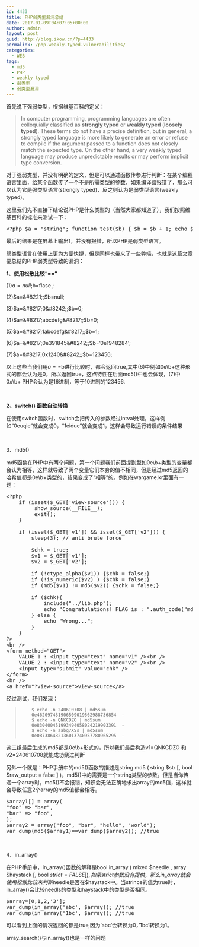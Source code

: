 ```yaml
---
id: 4433
title: PHP弱类型漏洞总结
date: 2017-01-09T04:07:05+00:00
author: admin
layout: post
guid: http://blog.ikow.cn/?p=4433
permalink: /php-weakly-typed-vulnerabilities/
categories:
  - WEB
tags:
  - md5
  - PHP
  - weakly typed
  - 弱类型
  - 弱类型漏洞
---
```

首先说下强弱类型，根据维基百科的定义：

> In computer programming, programming languages are often colloquially classified as **strongly typed** or **weakly typed** (**loosely typed**). These terms do not have a precise definition, but in general, a strongly typed language is more likely to generate an error or refuse to compile if the argument passed to a function does not closely match the expected type. On the other hand, a very weakly typed language may produce unpredictable results or may perform implicit type conversion.

对于强弱类型，并没有明确的定义，但是可以通过函数传参进行判断：在某个编程语言里面，给某个函数传了一个不是所需类型的参数，如果编译器报错了，那么可以认为它是强类型语言(strongly typed)，反之则认为是弱类型语言(weakly typed)。

这里我们先不直接下结论说PHP是什么类型的（当然大家都知道了），我们按照维基百科的标准来测试一下：

<pre class="brush: php; title: ; notranslate" title="">&lt;?php $a = "string"; function test($b) { $b = $b + 1; echo $b; } test($a); ?&gt;
</pre>

最后的结果是在屏幕上输出1，并没有报错，所以PHP是弱类型语言。

弱类型语言在使用上更为方便快捷，但是同样也带来了一些弊端，也就是这篇文章要总结的PHP弱类型导致的漏洞：

**1、使用松散比较“==”**

(1)$a=null;$b=flase ;

(2)$a=&#8221;;$b=null;

(3)$a=&#8217;0&#8242;;$b=0;

(4)$a=&#8217;abcdefg&#8217;;$b=0;

(5)$a=&#8217;1abcdefg&#8217;;$b=1;

(6)$a=&#8217;0e391845&#8242;;$b=&#8217;0e1948284&#8242;;

(7)$a=&#8217;0x1240&#8242;;$b=123456;

以上这些当我们用$a==$b进行比较时，都会返回true,其中(6)中例如0e\b+这种形式的都会认为是0，所以返回true，这点特性在后面md5()中也会体现，(7)中0x\b+ PHP会认为是16进制，等于10进制的123456.

&nbsp;

**2、switch() 函数自动转换**

在使用switch函数时，switch会把传入的参数经过intval处理，这样例如“0euqie&#8221;就会变成0，“1eidue”就会变成1，这样会导致运行错误的条件结果

&nbsp;

3、md5()

md5函数在PHP中有两个问题，第一个问题我们前面提到型如0e\b+类型的变量都会认为相等，这样就导致了两个变量它们本身的值不相同，但是经过md5返回的哈希值都是0e\b+类型的，结果变成了“相等”的。例如在wargame.kr里面有一题：

<pre class="brush: php; title: ; notranslate" title="">&lt;?php
    if (isset($_GET['view-source'])) {
         show_source(__FILE__);
         exit();
    }

    if (isset($_GET['v1']) && isset($_GET['v2'])) {
        sleep(3); // anti brute force

        $chk = true;
        $v1 = $_GET['v1'];
        $v2 = $_GET['v2'];

        if (!ctype_alpha($v1)) {$chk = false;}
        if (!is_numeric($v2) ) {$chk = false;}
        if (md5($v1) != md5($v2)) {$chk = false;}

        if ($chk){
            include("../lib.php");
            echo "Congratulations! FLAG is : ".auth_code("md5_compare");
        } else {
            echo "Wrong...";
        }
    }
?&gt;
&lt;br /&gt;
&lt;form method="GET"&gt;
    VALUE 1 : &lt;input type="text" name="v1" /&gt;&lt;br /&gt;
    VALUE 2 : &lt;input type="text" name="v2" /&gt;&lt;br /&gt;
    &lt;input type="submit" value="chk" /&gt;
&lt;/form&gt;
&lt;br /&gt;
&lt;a href="?view-source"&gt;view-source&lt;/a&gt;
</pre>

经过测试，我们发现：

>         $ echo -n 240610708 | md5sum
>         0e462097431906509019562988736854  -
>         $ echo -n QNKCDZO | md5sum
>         0e830400451993494058024219903391  -
>         $ echo -n aabg7XSs | md5sum
>         0e087386482136013740957780965295  -

这三组最后生成的md5都是0e\b+形式的，所以我们最后构造v1=QNKCDZO 和 v2=240610708就能成功绕过判断

另外一个就是：PHP手册中的md5()函数的描述是string md5 ( string $str [, bool $raw_output = false ] )，md5()中的需要是一个string类型的参数。但是当你传递一个array时，md5()不会报错，知识会无法正确地求出array的md5值，这样就会导致任意2个array的md5值都会相等。

<pre class="brush: php; title: ; notranslate" title="">$array1[] = array(
"foo" =&gt; "bar",
"bar" =&gt; "foo",
);
$array2 = array("foo", "bar", "hello", "world");
var_dump(md5($array1)==var_dump($array2)); //true
</pre>

&nbsp;

4、in_array()

在PHP手册中，in\_array()函数的解释是bool in\_array ( mixed $needle , array $haystack [, bool $strict = FALSE ] ),如果strict参数没有提供，那么in\_array就会使用松散比较来判断$needle是否在$haystack中。当strince的值为true时，in\_array()会比较needls的类型和haystack中的类型是否相同。

<pre class="brush: php; title: ; notranslate" title="">$array=[0,1,2,'3'];
var_dump(in_array('abc', $array)); //true
var_dump(in_array('1bc', $array)); //true
</pre>

可以看到上面的情况返回的都是true,因为’abc’会转换为0，’1bc’转换为1。

array\_search()与in\_array()也是一样的问题